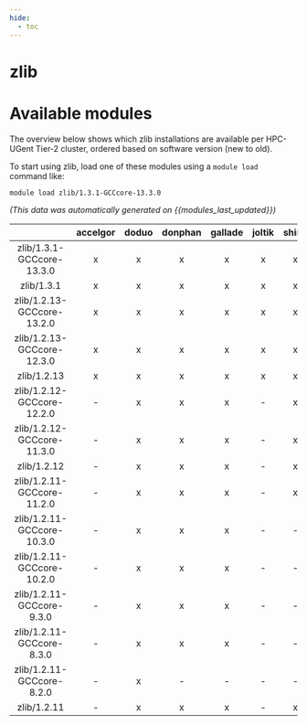 ```yaml
---
hide:
  - toc
---
```


zlib
====

# Available modules


The overview below shows which zlib installations are available per HPC-UGent Tier-2 cluster, ordered based on software version (new to old).

To start using zlib, load one of these modules using a `module load` command like:

```shell
module load zlib/1.3.1-GCCcore-13.3.0
```

*(This data was automatically generated on {{modules_last_updated}})*  

| |accelgor|doduo|donphan|gallade|joltik|shinx|
| :---: | :---: | :---: | :---: | :---: | :---: | :---: |
|zlib/1.3.1-GCCcore-13.3.0|x|x|x|x|x|x|
|zlib/1.3.1|x|x|x|x|x|x|
|zlib/1.2.13-GCCcore-13.2.0|x|x|x|x|x|x|
|zlib/1.2.13-GCCcore-12.3.0|x|x|x|x|x|x|
|zlib/1.2.13|x|x|x|x|x|x|
|zlib/1.2.12-GCCcore-12.2.0|-|x|x|x|-|x|
|zlib/1.2.12-GCCcore-11.3.0|-|x|x|x|-|x|
|zlib/1.2.12|-|x|x|x|-|x|
|zlib/1.2.11-GCCcore-11.2.0|-|x|x|x|-|x|
|zlib/1.2.11-GCCcore-10.3.0|-|x|x|x|-|-|
|zlib/1.2.11-GCCcore-10.2.0|-|x|x|x|-|-|
|zlib/1.2.11-GCCcore-9.3.0|-|x|x|x|-|-|
|zlib/1.2.11-GCCcore-8.3.0|-|x|x|x|-|-|
|zlib/1.2.11-GCCcore-8.2.0|-|x|-|-|-|-|
|zlib/1.2.11|-|x|x|x|-|x|

